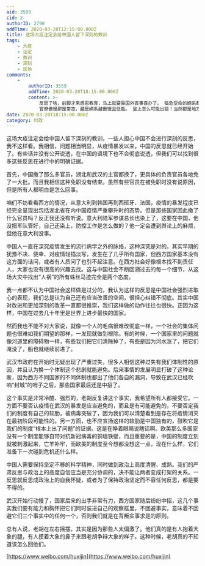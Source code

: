 ```yaml
---
aid: 3589
cid: 2
authorID: 2790
addTime: 2020-03-20T12:15:00.000Z
title: 这场大疫注定会给中国人留下深刻的教训
tags:
    - 大疫
    - 注定
    - 教训
    - 深刻
    - 这场
comments:
    -
        authorID: 3559
        addTime: 2020-03-20T18:15:00.000Z
        content: >-
            反思了啥，前脚才来感恩教育，马上就要靠国外丧事喜办了。 临危受命的嫡系都搞的一泡污，后续大概率是拉几个弃子出来粉饰太平罢了。
            官僚傲慢那是常态，越是嫡系越傲慢且低能。 皇上怎么可能出错！当然都是地方无能了。
date: 2020-03-20T18:15:00.000Z
category: 时政
---
```


这场大疫注定会给中国人留下深刻的教训，一些人担心中国不会进行深刻的反思，我不这样看。我相信，问题相当明显，从疫情暴发以来，中国的反思就已经开始了。有些话并没有公开说透，在中国的语境下也不会彻底说透，但我们可以找到很多这些反思在进行中的明确证据。

首先，中国撤了那么多官员，湖北和武汉的主官都换了，更具体的负责官员各地免了一大批。而且我相信这种免职没有结束。虽然有些官员在被免职时没有说原因，但是所有人都明白是怎么回事。

咱们不妨看看西方的情况，从意大利到韩国再到西班牙、法国，疫情的暴发程度已经完全呈现出包括湖北省在内中国疫情严重攀升时的态势。但是那些国家因此撤了什么官员吗？反正我还没有听说。意大利陆军参谋总长也染上了，这要在中国，他没把军队管好，自己还染上，防控工作是怎么做的？他一定会遭到舆论上的麻烦，但他在意大利没事。

中国人一直在深究疫情发生的流行病学之外的脉络，这种深究是对的。其实早期的犹豫不决、侥幸、对疫情轻描淡写，发生在了几乎所有国家，但西方国家基本没有这方面的诘问，或者有人质问了也引不起注意。在西方社会好像根本找不到责任人，大家也没有很高的兴趣去找。这与中国社会不断回溯过去的每一个细节，从这场大灾中找出“人祸”的所有蛛丝马迹完全是两个态度。

我一点都不认为中国社会这样做是过分的，我认为这样的反思是中国社会强烈进取心的表现，我们总是认为自己还有应当改善的空间，很担心纠错不彻底。其实中国对改进和更加深刻的改革一直都很推崇，我们这样做的动作往往也很快。正因为这样，中国在过去几十年里是世界上进步最快的国家。

然而我也不能不对大家说，就像一个人的毛病很难改彻底一样，一个社会的集体问题也很难如我们期望的那样，一发现就做到根除。有的时候，一个国家里的问题就像河道里的障碍物一样，有些我们把它们清除掉了，有些是因为河水涨了，把它们淹没了，船也就继续前进了。

武汉市政府在开始时无疑出现了严重过失，很多人相信这种过失有我们体制性的原因，并且认为换一个体制这个悲剧就能避免。后来事情的发展明显打破了这种论断，因为西方不同国家的不同体制也都出了他们各自的漏洞，导致在武汉已经吹响“封城”的哨子之后，那些国家最后还是中招了。

这个事实是非常冷酷、强烈的，老胡反复讲这个事实，我希望所有人都接受它。一方面不要否认疫情在武汉的暴发是应当避免的，而且是有可能避免的，不要否定我们的制度有自己的软肋，被病毒突破了，因为我们可以清楚看到是存在将疫情消灭在最初阶段可能性的。另一方面，也不应宣扬这样的软肋是中国独有的，鼓吹它是我们的制度“根本上出了问题”的证据。这是在睁着眼睛说瞎话啊。欧美那么多国家没有一个制度能够自带对抗新冠病毒的铜墙铁壁，而且重要的是，中国的制度立刻就被刺激起来，亡羊补牢，而欧美的制度至今想都没想这一点，现在什么样，它们准备下一次碰到危机还什么样。

中国人需要保持坚定不移的科学精神，同时做到政治上高度清醒、成熟。我们的严肃反思与政治上的高度自信应当是充分协调的，决不能让两者变成打架的关系。一反思就反思成政治上的自我怀疑，或者为了保持政治坚定而不容任何反思，都是要不得的。

武汉开始行动慢了，国家后来的出手非常有力，西方国家随后纷纷中招，这几个事实我们要有能力和胸怀把它们同时装进自己的观察框里，不回避事实，意味着不回避它们三个事实中的任何一个，否则我们就是在背叛实事求是的原则。

总有人说，老胡在左右摇摆，其实是因为那些人太偏激了。他们真的是有人抱着大象的腿，有人摸着大象的鼻子来跟老胡争辩大象的样子。这种时候，老胡真的不知道该怎么回他们。

[https://www.weibo.com/huxijin](https://www.weibo.com/huxijin)
